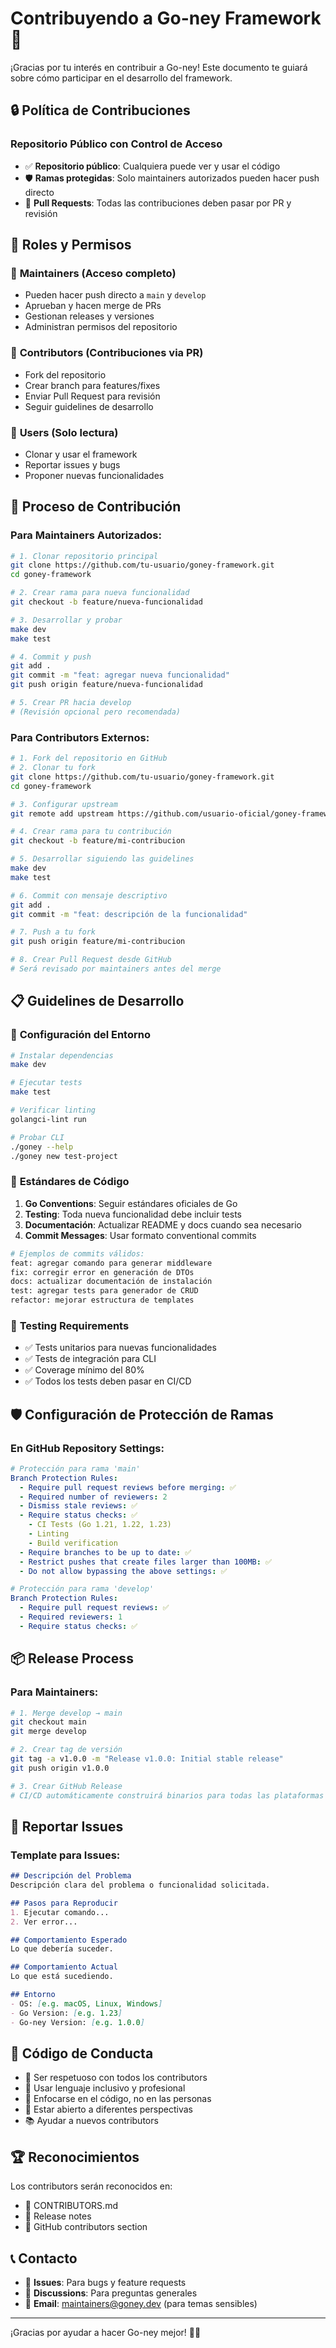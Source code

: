 # Contribuyendo a Go-ney Framework 🚀

¡Gracias por tu interés en contribuir a Go-ney! Este documento te guiará sobre cómo participar en el desarrollo del framework.

## 🔒 Política de Contribuciones

### Repositorio Público con Control de Acceso
- ✅ **Repositorio público**: Cualquiera puede ver y usar el código
- 🛡️ **Ramas protegidas**: Solo maintainers autorizados pueden hacer push directo
- 🔄 **Pull Requests**: Todas las contribuciones deben pasar por PR y revisión

## 👥 Roles y Permisos

### 🔑 **Maintainers (Acceso completo)**
- Pueden hacer push directo a `main` y `develop`
- Aprueban y hacen merge de PRs
- Gestionan releases y versiones
- Administran permisos del repositorio

### 🌟 **Contributors (Contribuciones via PR)**
- Fork del repositorio
- Crear branch para features/fixes
- Enviar Pull Request para revisión
- Seguir guidelines de desarrollo

### 📖 **Users (Solo lectura)**
- Clonar y usar el framework
- Reportar issues y bugs
- Proponer nuevas funcionalidades

## 🚀 Proceso de Contribución

### Para Maintainers Autorizados:

```bash
# 1. Clonar repositorio principal
git clone https://github.com/tu-usuario/goney-framework.git
cd goney-framework

# 2. Crear rama para nueva funcionalidad
git checkout -b feature/nueva-funcionalidad

# 3. Desarrollar y probar
make dev
make test

# 4. Commit y push
git add .
git commit -m "feat: agregar nueva funcionalidad"
git push origin feature/nueva-funcionalidad

# 5. Crear PR hacia develop
# (Revisión opcional pero recomendada)
```

### Para Contributors Externos:

```bash
# 1. Fork del repositorio en GitHub
# 2. Clonar tu fork
git clone https://github.com/tu-usuario/goney-framework.git
cd goney-framework

# 3. Configurar upstream
git remote add upstream https://github.com/usuario-oficial/goney-framework.git

# 4. Crear rama para tu contribución
git checkout -b feature/mi-contribucion

# 5. Desarrollar siguiendo las guidelines
make dev
make test

# 6. Commit con mensaje descriptivo
git add .
git commit -m "feat: descripción de la funcionalidad"

# 7. Push a tu fork
git push origin feature/mi-contribucion

# 8. Crear Pull Request desde GitHub
# Será revisado por maintainers antes del merge
```

## 📋 Guidelines de Desarrollo

### 🔧 **Configuración del Entorno**

```bash
# Instalar dependencias
make dev

# Ejecutar tests
make test

# Verificar linting
golangci-lint run

# Probar CLI
./goney --help
./goney new test-project
```

### 📝 **Estándares de Código**

1. **Go Conventions**: Seguir estándares oficiales de Go
2. **Testing**: Toda nueva funcionalidad debe incluir tests
3. **Documentación**: Actualizar README y docs cuando sea necesario
4. **Commit Messages**: Usar formato conventional commits

```bash
# Ejemplos de commits válidos:
feat: agregar comando para generar middleware
fix: corregir error en generación de DTOs
docs: actualizar documentación de instalación
test: agregar tests para generador de CRUD
refactor: mejorar estructura de templates
```

### 🧪 **Testing Requirements**

- ✅ Tests unitarios para nuevas funcionalidades
- ✅ Tests de integración para CLI
- ✅ Coverage mínimo del 80%
- ✅ Todos los tests deben pasar en CI/CD

## 🛡️ Configuración de Protección de Ramas

### En GitHub Repository Settings:

```yaml
# Protección para rama 'main'
Branch Protection Rules:
  - Require pull request reviews before merging: ✅
  - Required number of reviewers: 2
  - Dismiss stale reviews: ✅
  - Require status checks: ✅
    - CI Tests (Go 1.21, 1.22, 1.23)
    - Linting
    - Build verification
  - Require branches to be up to date: ✅
  - Restrict pushes that create files larger than 100MB: ✅
  - Do not allow bypassing the above settings: ✅

# Protección para rama 'develop'
Branch Protection Rules:
  - Require pull request reviews: ✅
  - Required reviewers: 1
  - Require status checks: ✅
```

## 📦 Release Process

### Para Maintainers:

```bash
# 1. Merge develop → main
git checkout main
git merge develop

# 2. Crear tag de versión
git tag -a v1.0.0 -m "Release v1.0.0: Initial stable release"
git push origin v1.0.0

# 3. Crear GitHub Release
# CI/CD automáticamente construirá binarios para todas las plataformas
```

## 🐛 Reportar Issues

### Template para Issues:

```markdown
## Descripción del Problema
Descripción clara del problema o funcionalidad solicitada.

## Pasos para Reproducir
1. Ejecutar comando...
2. Ver error...

## Comportamiento Esperado
Lo que debería suceder.

## Comportamiento Actual
Lo que está sucediendo.

## Entorno
- OS: [e.g. macOS, Linux, Windows]
- Go Version: [e.g. 1.23]
- Go-ney Version: [e.g. 1.0.0]
```

## 🤝 Código de Conducta

- 🤝 Ser respetuoso con todos los contributors
- 💬 Usar lenguaje inclusivo y profesional
- 🎯 Enfocarse en el código, no en las personas
- 🧠 Estar abierto a diferentes perspectivas
- 📚 Ayudar a nuevos contributors

## 🏆 Reconocimientos

Los contributors serán reconocidos en:
- 📝 CONTRIBUTORS.md
- 🎉 Release notes
- 🌟 GitHub contributors section

## 📞 Contacto

- 📧 **Issues**: Para bugs y feature requests
- 💬 **Discussions**: Para preguntas generales
- 📱 **Email**: maintainers@goney.dev (para temas sensibles)

---

¡Gracias por ayudar a hacer Go-ney mejor! 🚀✨